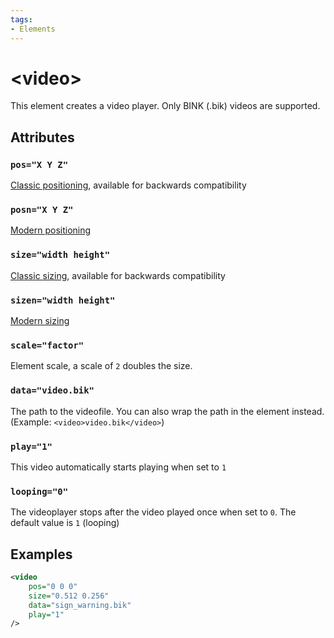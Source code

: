 ```yaml
---
tags:
- Elements
---
```


# &lt;video&gt;
This element creates a video player. Only BINK (.bik) videos are supported.

## Attributes
### `pos="X Y Z"`
[Classic positioning](../general/positioning.md#classical-united--nations), available for backwards compatibility

### `posn="X Y Z"`
[Modern positioning](../general/positioning.md#modern-united-forever--nations-forever)

### `size="width height"`
[Classic sizing](../general/positioning.md#classical-united--nations), available for backwards compatibility

### `sizen="width height"`
[Modern sizing](../general/positioning.md#modern-united-forever--nations-forever)

### `scale="factor"`
Element scale, a scale of `2` doubles the size.

### `data="video.bik"`
The path to the videofile. You can also wrap the path in the element instead. (Example: `<video>video.bik</video>`)

### `play="1"`
This video automatically starts playing when set to `1`

### `looping="0"`
The videoplayer stops after the video played once when set to `0`. The default value is `1` (looping)

## Examples
```xml
<video
    pos="0 0 0"
    size="0.512 0.256"
    data="sign_warning.bik"
    play="1"
/>
```